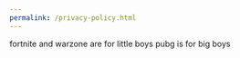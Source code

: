 ```yaml
---
permalink: /privacy-policy.html
---
```



fortnite and warzone are for little boys
pubg is for big boys
